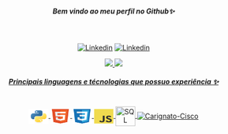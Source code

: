 
<h5 align="center">Bem vindo ao meu perfil no Github✨</h5>
 <div align="center"><br>
  
  <a href="https://www.linkedin.com/in/lucas-carignato/"><img align="center" alt="Linkedin" height="30" width="100" src="https://img.shields.io/badge/LinkedIn-0077B5?style=for-thebadge&logo=linkedin&logoColor=white"></a>
   <a href="https://www.instagram.com/carignatoo/"><img align="center" alt="Linkedin" height="30" width="100" src="https://img.shields.io/badge/Instagram-E4405F?style=for-the-badge&logo=instagram&logoColor=white"></a>
 


 </div>
<div align="center">
  <a href="https://github.com/Carignato">
  <img height="150em" src="https://github-readme-stats.vercel.app/api?username=Carignato&show_icons=true&theme=dracula&include_all_commits=true&count_private=true"/>
  <img height="150em" src="https://github-readme-stats.vercel.app/api/top-langs/?username=Carignato&layout=compact&langs_count=7&theme=dracula"/>
</div>

  <h5 align="center">Principais linguagens e técnologias que possuo experiência ✨</h5>
  <div align="center"><br>
  <img align="center" alt="Carignato-Python" height="30" width="40" src="https://raw.githubusercontent.com/devicons/devicon/master/icons/python/python-original.svg">
  <img align="center" alt="Carignato-HTML" height="30" width="40" src="https://raw.githubusercontent.com/devicons/devicon/master/icons/html5/html5-original.svg">
  <img align="center" alt="Carignato-CSS" height="30" width="40" src="https://raw.githubusercontent.com/devicons/devicon/master/icons/css3/css3-original.svg">
  <img align="center" alt="Carignato-JavaScript" height="30" width="40" src="https://raw.githubusercontent.com/devicons/devicon/master/icons/javascript/javascript-original.svg">
    <img align="center" height="40" width="40" title="SQL SVR"  src="https://img.icons8.com/external-flat-juicy-fish/344/external-sql-coding-and-development-flat-flat-juicy-fish.png">
  <img align="center" alt="Carignato-Cisco" height="30" width="40" src="https://cdn.worldvectorlogo.com/logos/cisco-2.svg">
   
  </div>
  
  </div>
  

